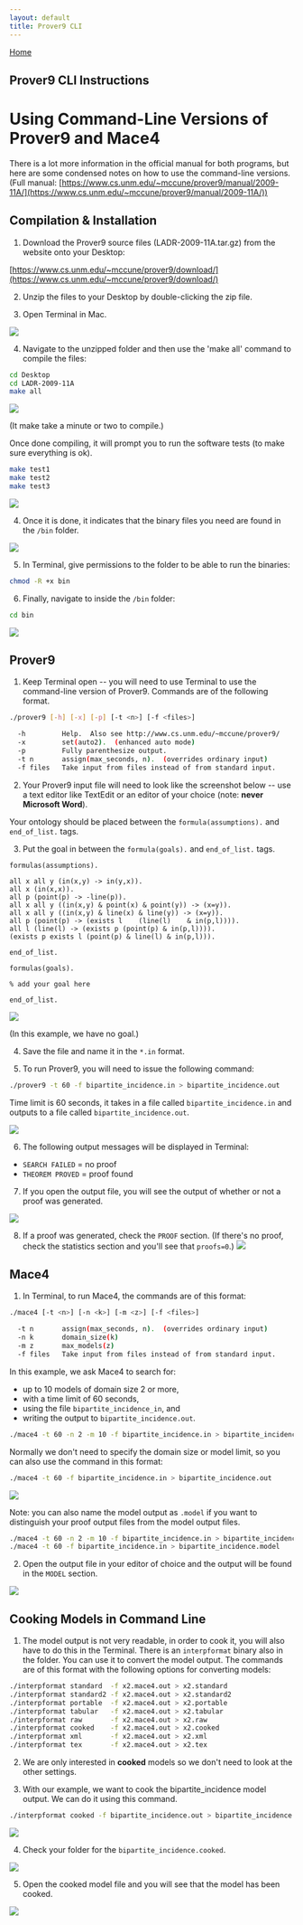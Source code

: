 ```yaml
---
layout: default
title: Prover9 CLI
---
```


[Home](./)

## Prover9 CLI Instructions

# Using Command-Line Versions of Prover9 and Mace4

There is a lot more information in the official manual for both programs, but here are some condensed notes on how to use the command-line versions. (Full manual: [https://www.cs.unm.edu/~mccune/prover9/manual/2009-11A/](https://www.cs.unm.edu/~mccune/prover9/manual/2009-11A/))

## Compilation & Installation

1. Download the Prover9 source files (LADR-2009-11A.tar.gz) from the website onto your Desktop:

[https://www.cs.unm.edu/~mccune/prover9/download/](https://www.cs.unm.edu/~mccune/prover9/download/)

2. Unzip the files to your Desktop by double-clicking the zip file.

3. Open Terminal in Mac.

![](2019-10-22_22-03-43.jpg)

4. Navigate to the unzipped folder and then use the 'make all' command to compile the files:

```bash
cd Desktop
cd LADR-2009-11A
make all
```

![](2019-10-22_21-57-49.jpg)

(It make take a minute or two to compile.)


Once done compiling, it will prompt you to run the software tests (to make sure everything is ok).

```bash
make test1
make test2
make test3
```

![](2019-10-22_22-00-58.jpg)


4. Once it is done, it indicates that the binary files you need are found in the `/bin` folder.

![](2019-10-22_22-01-43.jpg)

5. In Terminal, give permissions to the folder to be able to run the binaries:

```bash
chmod -R +x bin
```

6. Finally, navigate to inside the `/bin` folder:
```bash
cd bin
```
![](2019-10-22_22-03-03.jpg)

## Prover9
1. Keep Terminal open -- you will need to use Terminal to use the command-line version of Prover9.
Commands are of the following format.
```bash
./prover9 [-h] [-x] [-p] [-t <n>] [-f <files>]

  -h         Help.  Also see http://www.cs.unm.edu/~mccune/prover9/
  -x         set(auto2).  (enhanced auto mode)
  -p         Fully parenthesize output.
  -t n       assign(max_seconds, n).  (overrides ordinary input)
  -f files   Take input from files instead of from standard input.
```

2. Your Prover9 input file will need to look like the screenshot below -- use a text editor like TextEdit or an editor of your choice (note: **never Microsoft Word**).

Your ontology should be placed between  the `formula(assumptions).` and `end_of_list.` tags.

3.  Put the goal in between the `formula(goals).` and `end_of_list.` tags.

```
formulas(assumptions).

all x all y (in(x,y) -> in(y,x)).
all x (in(x,x)).
all p (point(p) -> -line(p)).
all x all y ((in(x,y) & point(x) & point(y)) -> (x=y)).
all x all y ((in(x,y) & line(x) & line(y)) -> (x=y)).
all p (point(p) -> (exists l 	(line(l) 	& in(p,l)))).
all l (line(l) -> (exists p (point(p) & in(p,l)))).
(exists p exists l (point(p) & line(l) & in(p,l))).

end_of_list.

formulas(goals).

% add your goal here

end_of_list.
```

![](2019-10-22_22-05-30.jpg)

(In this example, we have no goal.)

4. Save the file and name it in the `*.in` format.

5. To run Prover9, you will need to issue the following command:

```bash
./prover9 -t 60 -f bipartite_incidence.in > bipartite_incidence.out
```
Time limit is 60 seconds, it takes in a file called `bipartite_incidence.in` and outputs to a file called `bipartite_incidence.out`.

![](2019-10-22_22-06-50.jpg)

6. The following output messages will be displayed in Terminal:
* `SEARCH FAILED` = no proof
* `THEOREM PROVED` = proof found

7. If you open the output file, you will see the output of whether or not a proof was generated.

![](2019-10-22_22-07-34.jpg)

8. If a proof was generated, check the `PROOF` section. (If there's no proof, check the statistics section and you'll see that `proofs=0`.)
![](2019-10-22_22-09-31.jpg)

## Mace4

1.  In Terminal, to run Mace4, the commands are of this format:
```bash
./mace4 [-t <n>] [-n <k>] [-m <z>] [-f <files>]

  -t n       assign(max_seconds, n).  (overrides ordinary input)
  -n k       domain_size(k)
  -m z       max_models(z)
  -f files   Take input from files instead of from standard input.
```

In this example, we ask Mace4 to search for:
* up to 10 models of domain size 2 or more, 
* with a time limit of 60 seconds, 
* using the file `bipartite_incidence_in`, and 
* writing the output to `bipartite_incidence.out`.

```bash
./mace4 -t 60 -n 2 -m 10 -f bipartite_incidence.in > bipartite_incidence.out
```

Normally we don't need to specify the domain size or model limit, so you can also use the command in this format:

```bash
./mace4 -t 60 -f bipartite_incidence.in > bipartite_incidence.out
```
![](2019-10-22_22-10-43.jpg)

Note: you can also name the model output as `.model` if you want to distinguish your proof output files from the model output files.

```bash
./mace4 -t 60 -n 2 -m 10 -f bipartite_incidence.in > bipartite_incidence.model
./mace4 -t 60 -f bipartite_incidence.in > bipartite_incidence.model
```

2. Open the output file in your editor of choice and the output will be found in the `MODEL` section.

![](2019-10-22_22-11-30.jpg)

## Cooking Models in Command Line

1. The model output is not very readable, in order to cook it, you will also have to do this in the Terminal.  There is an `interpformat` binary also in the folder.  You can use it to convert the model output.  The commands are of this format with the following options for converting models:

```bash
./interpformat standard  -f x2.mace4.out > x2.standard
./interpformat standard2 -f x2.mace4.out > x2.standard2
./interpformat portable  -f x2.mace4.out > x2.portable
./interpformat tabular   -f x2.mace4.out > x2.tabular
./interpformat raw       -f x2.mace4.out > x2.raw
./interpformat cooked    -f x2.mace4.out > x2.cooked
./interpformat xml       -f x2.mace4.out > x2.xml
./interpformat tex       -f x2.mace4.out > x2.tex
```
2.  We are only interested in **cooked** models so we don't need to look at the other settings.

3.  With our example, we want to cook the bipartite_incidence model output.  We can do it using this command.
```bash
./interpformat cooked -f bipartite_incidence.out > bipartite_incidence.cooked
```

![](2019-10-22_22-12-04.jpg)

4. Check your folder for the `bipartite_incidence.cooked`.

![](2019-10-22_22-13-00.jpg)

5.  Open the cooked model file and you will see that the model has been cooked.

![](2019-10-22_22-13-39.jpg)
